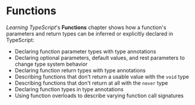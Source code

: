 # Functions

_Learning TypeScript_'s **Functions** chapter shows how a function's parameters and return types can be inferred or explicitly declared in TypeScript:

- Declaring function parameter types with type annotations
- Declaring optional parameters, default values, and rest parameters to change type system behavior
- Declaring function return types with type annotations
- Describing functions that don't return a usable value with the `void` type
- Describing functions that don't return at all with the `never` type
- Declaring function types in type annotations
- Using function overloads to describe varying function call signatures
